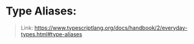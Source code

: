 # Type Aliases:
> Link: https://www.typescriptlang.org/docs/handbook/2/everyday-types.html#type-aliases
